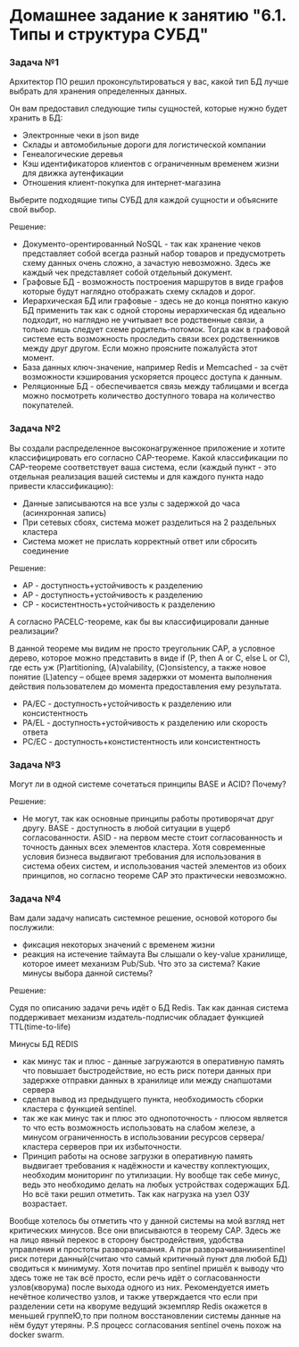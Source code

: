 # Домашнее задание к занятию "6.1. Типы и структура СУБД"


### Задача №1 

Архитектор ПО решил проконсультироваться у вас, какой тип БД лучше выбрать для хранения определенных данных.

Он вам предоставил следующие типы сущностей, которые нужно будет хранить в БД:

* Электронные чеки в json виде
* Склады и автомобильные дороги для логистической компании
* Генеалогические деревья
* Кэш идентификаторов клиентов с ограниченным временем жизни для движка аутенфикации
* Отношения клиент-покупка для интернет-магазина

Выберите подходящие типы СУБД для каждой сущности и объясните свой выбор.

Решение: 

* Документо-орентированный NoSQL - так как хранение чеков представляет собой всегда разный набор товаров и предусмотреть схему данных очень сложно, а зачастую невозможно. Здесь же каждый чек представляет собой отдельный документ.
* Графовые БД - возможность построения маршрутов в виде графов которые будут наглядно отображать схему складов и дорог.
* Иерархическая БД или графовые - здесь не до конца понятно какую БД применить так как с одной стороны иерархическая бд идеально подходит, но наглядно не учитывает все родственные связи, а только лишь следует схеме родитель-потомок. Тогда как в графовой системе есть возможность проследить связи всех родственников между друг другом. Если можно проясните пожалуйста этот момент.
* База данных ключ-значение, например Redis и Memcached - за счёт возможности кэширования ускоряется процесс доступа к данным. 
* Реляционные БД - обеспечивается связь между таблицами и всегда можно посмотреть количество доступного товара на количество покупателей.


### Задача №2

Вы создали распределенное высоконагруженное приложение и хотите классифицировать его согласно CAP-теореме. Какой классификации по CAP-теореме соответствует ваша система, если (каждый пункт - это отдельная реализация вашей системы и для каждого пункта надо привести классификацию):

* Данные записываются на все узлы с задержкой до часа (асинхронная запись)
* При сетевых сбоях, система может разделиться на 2 раздельных кластера
* Система может не прислать корректный ответ или сбросить соединение


Решение:

* AP - доступность+устойчивость к разделению 
* AP - доступность+устойчивость к разделению
* CP - косистентность+устойчивость к разделению 

А согласно PACELC-теореме, как бы вы классифицировали данные реализации?

В данной теореме мы видим не просто треугольник СAP, а условное дерево, которое можно представить в виде if (P, then A or C, else L or C), где есть уж (P)artitioning, (A)valability, (С)onsistency, а также новое понятие (L)atency – общее время задержки от момента выполнения действия пользователем до момента предоставления ему результата. 

* PA/EC - доступность+устойчивость к разделению или консистентность
* PA/EL - доступность+устойчивость к разделению или скорость ответа 
* PC/EC - доступность+констистентность или консистентность 

### Задача №3

Могут ли в одной системе сочетаться принципы BASE и ACID? Почему?

Решение:

* Не могут, так как основные принципы работы противорячат друг другу. BASE - доступность в любой ситуации в ущерб согласованности. ASID - на первом месте стоит согласованность и точность данных всех элементов кластера. Хотя современные условия бизнеса выдвигают требования для использования в система обеих систем, и использования частей элементов из обоих принципов, но согласно теореме CAP это практически невозможно.

### Задача №4

Вам дали задачу написать системное решение, основой которого бы послужили:

* фиксация некоторых значений с временем жизни
* реакция на истечение таймаута
Вы слышали о key-value хранилище, которое имеет механизм Pub/Sub. Что это за система? Какие минусы выбора данной системы?

Решение:

Судя по описанию задачи речь идёт о БД Redis. Так как данная система поддерживает механизм издатель-подписчик обладает функцией TTL(time-to-life)

Минусы БД REDIS
* как минус так и плюс - данные загружаются в оперативную память что повышает быстродействие, но есть риск потери данных при задержке отправки данных в хранилице или между снапшотами сервера
* сделал вывод из предыдущего пункта, необходимость сборки кластера с функцией sentinel. 
* так же как минус так и плюс это однопоточность - плюсом является то что есть возможность использовать на слабом железе, а минусом ограниченность в использовании ресурсов сервера/кластера серверов при их избыточности.
* Принцип работы на основе загрузки в оперативную память выдвигает требования к надёжности и качеству коплектующих, необходим мониторинг по утилизации. Ну вообще так себе минус, ведь это необходимо делать на любых устройствах содержащих БД. Но всё таки решил отметить. Так как нагрузка на узел ОЗУ возрастает. 

Вообще хотелось бы отметить что у данной системы на мой взгляд нет критических минусов. Все они вписываются в теорему CAP. Здесь же на лицо явный перекос в сторону быстродействия, удобства управления и простоты разворачивания. А при разворачиванииsentinel риск потери данный(считаю что самый критичный пункт для любой БД) сводиться к минимуму. Хотя почитав про sentinel пришёл к выводу что здесь тоже не так всё просто, если речь идёт о согласованности узлов(кворума) после выхода одного из них. Рекомендуется иметь нечётное количество узлов, и также утверждается что если при разделении сети на кворуме ведущий экземпляр Redis окажется в меньшей группеЮ,то при полном восстановлении системы данные на нём будут утеряны. P.S процесс согласования sentinel очень похож на docker swarm.


